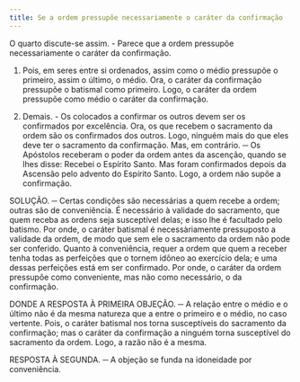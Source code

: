 ```yaml
---
title: Se a ordem pressupõe necessariamente o caráter da confirmação
---
```


O quarto discute-se assim. - Parece que a ordem pressupõe necessariamente o caráter da confirmação.  

1. Pois, em seres entre si ordenados, assim como o médio pressupõe o primeiro, assim o último, o médio. Ora, o caráter da confirmação pressupõe o batismal como primeiro. Logo, o caráter da ordem pressupõe como médio o caráter da confirmação.  

2. Demais. - Os colocados a confirmar os outros devem ser os confirmados por excelência. Ora, os que recebem o sacramento da ordem são os confirmados dos outros. Logo, ninguém mais do que eles deve ter o sacramento da confirmação.  Mas, em contrário. ─ Os Apóstolos receberam o poder da ordem antes da ascenção, quando se lhes disse: Recebei o Espírito Santo. Mas foram confirmados depois da Ascensão pelo advento do Espírito Santo. Logo, a ordem não supõe a confirmação. 

SOLUÇÃO. ─ Certas condições são necessárias a quem recebe a ordem; outras são de conveniência. É necessário à validade do sacramento, que quem receba as ordens seja susceptível delas; e isso lhe é facultado pelo batismo. Por onde, o caráter batismal é necessàriamente pressuposto a validade da ordem, de modo que sem ele o sacramento da ordem não pode ser conferido. Quanto à conveniência, requer a ordem que quem a receber tenha todas as perfeições que o tornem idôneo ao exercício dela; e uma dessas perfeições está em ser confirmado. Por onde, o caráter da ordem pressupõe como conveniente, mas não como necessário, o da confirmação.  

DONDE A RESPOSTA À PRIMEIRA OBJEÇÃO. ─ A relação entre o médio e o último não é da mesma natureza que a entre o primeiro e o médio, no caso vertente. Pois, o caráter batismal nos torna susceptíveis do sacramento da confirmação; mas o caráter da confirmação a ninguém torna susceptível do sacramento da ordem. Logo, a razão não é a mesma.  

RESPOSTA À SEGUNDA. ─ A objeção se funda na idoneidade por conveniência.